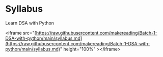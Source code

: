 # Syllabus

Learn DSA with Python

&lt;iframe src="[https://raw.githubusercontent.com/makereading/Batch-1-DSA-with-python/main/syllabus.md](https://raw.githubusercontent.com/makereading/Batch-1-DSA-with-python/main/syllabus.md)" height="100%" &gt;&lt;/iframe&gt;